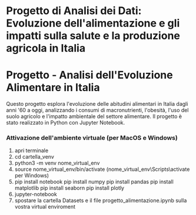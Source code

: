 # Progetto di Analisi dei Dati: Evoluzione dell'alimentazione e gli impatti sulla salute e la produzione agricola in Italia

# Progetto - Analisi dell'Evoluzione Alimentare in Italia

Questo progetto esplora l'evoluzione delle abitudini alimentari in Italia dagli anni '60 a oggi, analizzando i consumi di macronutrienti, l'obesità, l'uso del suolo agricolo e l'impatto ambientale del settore alimentare. Il progetto è stato realizzato in Python con Jupyter Notebook.

### Attivazione dell'ambiente virtuale (per MacOS e Windows)

1. apri terminale
2. cd cartella_venv
3. python3 -m venv nome_virtual_env
4. source nome_virtual_env/bin/activate (nome_virtual_env\Scripts\activate per Windows)
5. pip install notebook 
   pip install numpy
  pip install pandas
  pip install matplotlib
  pip install seaborn
  pip install plotly
6. jupyter-notebook
7. spostare la cartella Datasets e il file progetto_alimentazione.ipynb sulla vostra virtual enviroment 


